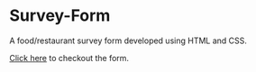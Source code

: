 # Survey-Form
A food/restaurant survey form developed using HTML and CSS.

[Click here](https://rawcdn.githack.com/NeehaV/Survey-Form/793fe51cbb2981a19b58dd0ff60610c56eb1977b/survey-form.html) to checkout the form.
